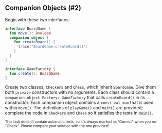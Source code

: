 ## Companion Objects (#2)

Begin with these two interfaces:

```kotlin
interface BoardGame {
  fun move(): Boolean
  companion object {
    fun createBoard() {
      trace("BoardGame.createBoard()")
    }
  }
}

interface GameFactory {
  fun create(): BoardGame
}
```

Create two classes, `Checkers` and `Chess`, which inherit `BoardGame`. Give them
both `private` constructors with no arguments. Each class should contain a
`companion object Factory: GameFactory` that calls `createBoard()` in its
constructor. Each companion object contains a `const val max` that is used
within `move()`. The definitions of `playGame()` and `main()` are provided;
complete the code in `Checkers` and `Chess` so it satisfies the tests in
`main()`.

<sub> This task doesn't contain automatic tests,
so it's always marked as "Correct" when you run "Check".
Please compare your solution with the one provided! </sub>
